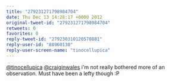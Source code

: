 ```yaml
---
title: "279231271798984704"
date: Thu Dec 13 14:28:17 +0000 2012
original-tweet-id: "279231271798984704"
retweets: 0
favorites: 0
reply-tweet-id: "279230310120570881"
reply-user-id: "88960130"
reply-user-screen-name: "tinocellupica"
---
```

<a href="https://twitter.com/tinocellupica">@tinocellupica</a> <a href="https://twitter.com/craiginwales">@craiginwales</a> i'm not really bothered more of an observation. Must have been a lefty though :P
